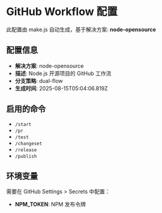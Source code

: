 # GitHub Workflow 配置

此配置由 make.js 自动生成，基于解决方案: **node-opensource**

## 配置信息

- **解决方案**: node-opensource
- **描述**: Node.js 开源项目的 GitHub 工作流
- **分支策略**: dual-flow
- **生成时间**: 2025-08-15T05:04:06.819Z

## 启用的命令

- `/start`
- `/pr`
- `/test`
- `/changeset`
- `/release`
- `/publish`

## 环境变量

需要在 GitHub Settings > Secrets 中配置：

- **NPM_TOKEN**: NPM 发布令牌
